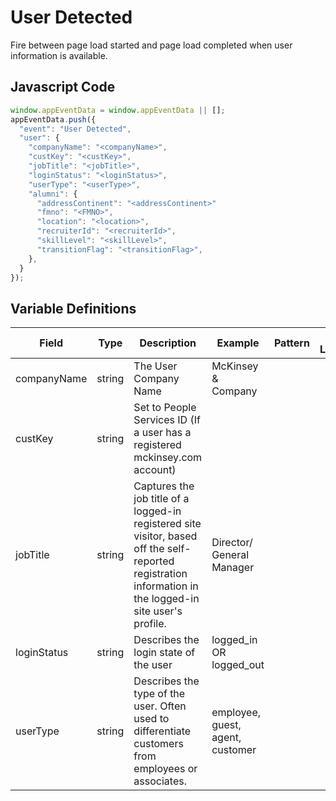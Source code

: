 # User Detected

Fire between page load started and page load completed when user information is available.

## Javascript Code

```js
window.appEventData = window.appEventData || [];
appEventData.push({
  "event": "User Detected",
  "user": {
    "companyName": "<companyName>",
    "custKey": "<custKey>",
    "jobTitle": "<jobTitle>",
    "loginStatus": "<loginStatus>",
    "userType": "<userType>",
    "alumni": {
      "addressContinent": "<addressContinent>"
      "fmno": "<FMNO>",
      "location": "<location>",
      "recruiterId": "<recruiterId>",
      "skillLevel": "<skillLevel>",
      "transitionFlag": "<transitionFlag>",
    },
  }
});
```
## Variable Definitions

|Field|Type|Description|Example|Pattern|Min Length|Max Length|Minimum|Maximum|Multiple Of
| --- | --- | --- | --- | --- | --- | --- | --- | --- | --- |
|companyName|string|The User Company Name|McKinsey & Company|
|custKey|string|Set to People Services ID (If a user has a registered mckinsey.com account)
|jobTitle|string|Captures the job title of a logged-in registered site visitor, based off the self-reported registration information in the logged-in site user's profile.|Director/ General Manager|
|loginStatus|string|Describes the login state of the user|logged_in OR logged_out|
|userType|string|Describes the type of the user. Often used to differentiate customers from employees or associates.|employee, guest, agent, customer|
